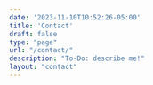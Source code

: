 ```yaml
---
date: '2023-11-10T10:52:26-05:00'
title: 'Contact'
draft: false
type: "page"
url: "/contact/"
description: "To-Do: describe me!"
layout: "contact"
---
```



